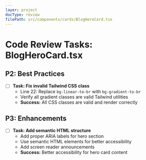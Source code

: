 ```yaml
---
layer: project
docType: review
filePath: src/components/cards/BlogHeroCard.tsx
---
```


# Code Review Tasks: BlogHeroCard.tsx

## P2: Best Practices
- [ ] **Task: Fix invalid Tailwind CSS class**
  - Line 22: Replace `bg-linear-to-br` with `bg-gradient-to-br`
  - Verify all gradient classes are valid Tailwind utilities
  - **Success:** All CSS classes are valid and render correctly

## P3: Enhancements
- [ ] **Task: Add semantic HTML structure**
  - Add proper ARIA labels for hero section
  - Use semantic HTML elements for better accessibility
  - Add screen reader announcements
  - **Success:** Better accessibility for hero card content 
